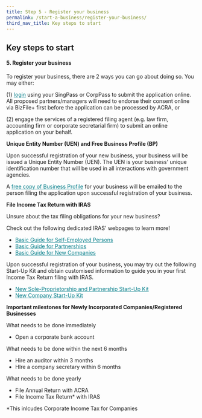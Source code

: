 ```yaml
---
title: Step 5 - Register your business
permalink: /start-a-business/register-your-business/
third_nav_title: Key steps to start
---
```


## Key steps to start

#### 5. Register your business

To register your business, there are 2 ways you can go about doing so. You may either:

(1) <a href="https://google.com.sg" target="_blank" style="color:#037e8a">login</a> using your SingPass or CorpPass to submit the application online. All proposed partners/managers will need to endorse their consent online via BizFile+ first before the application can be processed by ACRA, or

(2) engage the services of a registered filing agent (e.g. law firm, accounting firm or corporate secretarial firm) to submit an online application on your behalf.

**Unique Entity Number (UEN) and Free Business Profile (BP)**

Upon successful registration of your new business, your business will be issued a Unique Entity Number (UEN). The UEN is your business' unique identification number that will be used in all interactions with government agencies.

A <a href="https://www.acra.gov.sg/about-bizfile/updates-and-announcements/provision-of-free-business-profiles" target="_blank" style="color:#037e8a">free copy of Business Profile</a> for your business will be emailed to the person filing the application upon successful registration of your business.

**File Income Tax Return with IRAS**

Unsure about the tax filing obligations for your new business?

Check out the following dedicated IRAS' webpages to learn more!
* <a href="https://www.iras.gov.sg/irashome/Businesses/Self-Employed/Learning-the-basics/Basic-Guide-for-Self-Employed-Persons/" target="_blank" style="color:#037e8a">Basic Guide for Self-Employed Persons</a> 
* <a href="https://www.iras.gov.sg/irashome/Businesses/Self-Employed/Learning-the-basics/Basic-Guide-for-Partnerships/" target="_blank" style="color:#037e8a">Basic Guide for Partnerships</a>
* <a href="https://www.iras.gov.sg/irashome/NewCompanies/" target="_blank" style="color:#037e8a">Basic Guide for New Companies</a> 

Upon successful registration of your business, you may try out the following Start-Up Kit and obtain customised information to guide you in your first Income Tax Return filing with IRAS. 
* <a href="https://www.iras.gov.sg/irashome/Businesses/Self-Employed/Learning-the-basics/New-Sole-Proprietorship-and-Partnership-Start-Up-Kit/" target="_blank" style="color:#037e8a">New Sole-Proprietorship and Partnership Start-Up Kit</a>
* <a href="https://www.iras.gov.sg/irashome/Businesses/Companies/Learning-the-basics-of-Corporate-Income-Tax/New-Company-Start-Up-Kit/" target="_blank" style="color:#037e8a">New Company Start-Up Kit</a>

**Important milestones for Newly Incorporated Companies/Registered Businesses**

What needs to be done immediately
* Open a corporate bank account

What needs to be done within the next 6 months
* Hire an auditor within 3 months
* HIre a company secretary within 6 months

What needs to be done yearly 
* File Annual Return with ACRA
* File Income Tax Return* with IRAS 

*This inlcudes Corporate Income Tax for Companies

